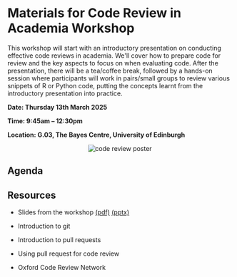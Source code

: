 # Materials for Code Review in Academia Workshop 

This workshop will start with an introductory presentation on conducting effective code reviews in academia. We'll cover how to prepare code for review and the key aspects to focus on when evaluating code. After the presentation, there will be a tea/coffee break, followed by a hands-on session where participants will work in pairs/small groups to review various snippets of R or Python code, putting the concepts learnt from the introductory presentation into practice.

**Date: Thursday 13th March 2025**

**Time: 9:45am – 12:30pm**

**Location: G.03, The Bayes Centre, University of Edinburgh**

<p align="center">
  <img src="https://github.com/user-attachments/assets/dcd1b142-f6e1-4bcf-a308-597d5d8ec5cf" alt="code review poster">
</p>

## Agenda

## Resources

- Slides from the workshop [(pdf)](introduction_presentation.pdf) [(pptx)](introduction_presentation.pptx)

- Introduction to git
- Introduction to pull requests
- Using pull request for code review
- Oxford Code Review Network
